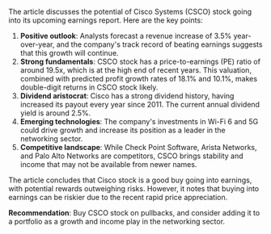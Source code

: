 The article discusses the potential of Cisco Systems (CSCO) stock going into its upcoming earnings report. Here are the key points:

1. **Positive outlook**: Analysts forecast a revenue increase of 3.5% year-over-year, and the company's track record of beating earnings suggests that this growth will continue.
2. **Strong fundamentals**: CSCO stock has a price-to-earnings (PE) ratio of around 19.5x, which is at the high end of recent years. This valuation, combined with predicted profit growth rates of 18.1% and 10.1%, makes double-digit returns in CSCO stock likely.
3. **Dividend aristocrat**: Cisco has a strong dividend history, having increased its payout every year since 2011. The current annual dividend yield is around 2.5%.
4. **Emerging technologies**: The company's investments in Wi-Fi 6 and 5G could drive growth and increase its position as a leader in the networking sector.
5. **Competitive landscape**: While Check Point Software, Arista Networks, and Palo Alto Networks are competitors, CSCO brings stability and income that may not be available from newer names.

The article concludes that Cisco stock is a good buy going into earnings, with potential rewards outweighing risks. However, it notes that buying into earnings can be riskier due to the recent rapid price appreciation.

**Recommendation**: Buy CSCO stock on pullbacks, and consider adding it to a portfolio as a growth and income play in the networking sector.